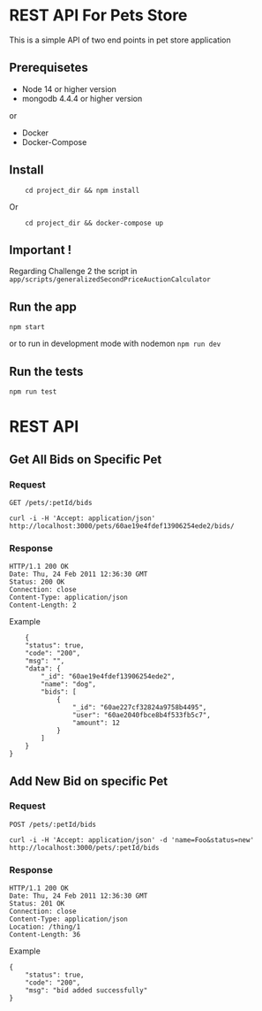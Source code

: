 # REST API For Pets Store

This is a simple API of two end points in pet store application

## Prerequisetes

- Node 14 or higher version
- mongodb 4.4.4 or higher version

or

- Docker
- Docker-Compose

## Install

```
    cd project_dir && npm install
```

Or

```
    cd project_dir && docker-compose up
```

## Important !

Regarding Challenge 2 the script in `app/scripts/generalizedSecondPriceAuctionCalculator`

## Run the app

    npm start

or to run in development mode with nodemon `npm run dev`

## Run the tests

    npm run test

# REST API

## Get All Bids on Specific Pet

### Request

`GET /pets/:petId/bids`

    curl -i -H 'Accept: application/json' http://localhost:3000/pets/60ae19e4fdef13906254ede2/bids/

### Response

    HTTP/1.1 200 OK
    Date: Thu, 24 Feb 2011 12:36:30 GMT
    Status: 200 OK
    Connection: close
    Content-Type: application/json
    Content-Length: 2

Example

```
    {
    "status": true,
    "code": "200",
    "msg": "",
    "data": {
        "_id": "60ae19e4fdef13906254ede2",
        "name": "dog",
        "bids": [
            {
                "_id": "60ae227cf32824a9758b4495",
                "user": "60ae2040fbce8b4f533fb5c7",
                "amount": 12
            }
        ]
    }
}
```

## Add New Bid on specific Pet

### Request

`POST /pets/:petId/bids`

    curl -i -H 'Accept: application/json' -d 'name=Foo&status=new' http://localhost:3000/pets/:petId/bids

### Response

    HTTP/1.1 200 OK
    Date: Thu, 24 Feb 2011 12:36:30 GMT
    Status: 201 OK
    Connection: close
    Content-Type: application/json
    Location: /thing/1
    Content-Length: 36

Example

```
{
    "status": true,
    "code": "200",
    "msg": "bid added successfully"
}
```
